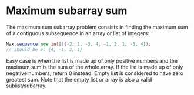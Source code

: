 # Maximum subarray sum
The maximum sum subarray problem consists in finding the maximum sum of a contiguous subsequence in an array or list of integers:
```Java
Max.sequence(new int[]{-2, 1, -3, 4, -1, 2, 1, -5, 4});
// should be 6: {4, -1, 2, 1}
```
Easy case is when the list is made up of only positive numbers and the maximum sum is the sum of the whole array. If the list is made up of only negative numbers, return 0 instead.
Empty list is considered to have zero greatest sum. Note that the empty list or array is also a valid sublist/subarray.
